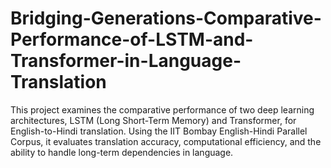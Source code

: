 # Bridging-Generations-Comparative-Performance-of-LSTM-and-Transformer-in-Language-Translation
This project examines the comparative performance of two deep learning architectures, LSTM (Long Short-Term Memory) and Transformer, for English-to-Hindi translation. Using the IIT Bombay English-Hindi Parallel Corpus, it evaluates translation accuracy, computational efficiency, and the ability to handle long-term dependencies in language.
